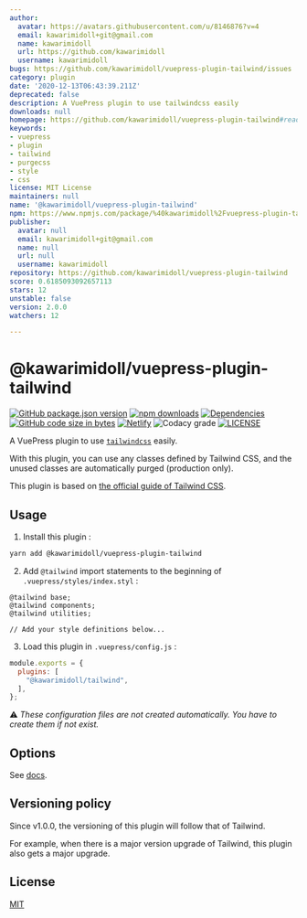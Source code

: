 ```yaml
---
author:
  avatar: https://avatars.githubusercontent.com/u/8146876?v=4
  email: kawarimidoll+git@gmail.com
  name: kawarimidoll
  url: https://github.com/kawarimidoll
  username: kawarimidoll
bugs: https://github.com/kawarimidoll/vuepress-plugin-tailwind/issues
category: plugin
date: '2020-12-13T06:43:39.211Z'
deprecated: false
description: A VuePress plugin to use tailwindcss easily
downloads: null
homepage: https://github.com/kawarimidoll/vuepress-plugin-tailwind#readme
keywords:
- vuepress
- plugin
- tailwind
- purgecss
- style
- css
license: MIT License
maintainers: null
name: '@kawarimidoll/vuepress-plugin-tailwind'
npm: https://www.npmjs.com/package/%40kawarimidoll%2Fvuepress-plugin-tailwind
publisher:
  avatar: null
  email: kawarimidoll+git@gmail.com
  name: null
  url: null
  username: kawarimidoll
repository: https://github.com/kawarimidoll/vuepress-plugin-tailwind
score: 0.6185093092657113
stars: 12
unstable: false
version: 2.0.0
watchers: 12

---
```


# @kawarimidoll/vuepress-plugin-tailwind

[![GitHub package.json version](https://img.shields.io/github/package-json/v/kawarimidoll/vuepress-plugin-tailwind?logo=github&style=for-the-badge)](https://github.com/kawarimidoll/vuepress-plugin-tailwind/blob/master/package.json)
[![npm downloads](https://img.shields.io/npm/dt/@kawarimidoll/vuepress-plugin-tailwind?logo=npm&style=for-the-badge)](https://www.npmjs.com/package/@kawarimidoll/vuepress-plugin-tailwind)
[![Dependencies](https://img.shields.io/david/kawarimidoll/vuepress-plugin-tailwind?color=blue&logo=dependabot&style=for-the-badge)](https://github.com/kawarimidoll/vuepress-plugin-tailwind/pulls?q=dependabot)
[![GitHub code size in bytes](https://img.shields.io/github/languages/code-size/kawarimidoll/vuepress-plugin-tailwind?logo=javascript&style=for-the-badge)](https://github.com/kawarimidoll/vuepress-plugin-tailwind/blob/master/index.js)
[![Netlify](https://img.shields.io/netlify/c3151153-507a-4a8d-921e-890e9906fcdd?color=blue&logo=netlify&style=for-the-badge)](https://vuepress-plugin-tailwind.netlify.app/)
![Codacy grade](https://img.shields.io/codacy/grade/dedb2c0e04a5448aac17f630343d8733?logo=codacy&style=for-the-badge)
[![LICENSE](https://img.shields.io/github/license/kawarimidoll/vuepress-plugin-tailwind?style=for-the-badge)](https://github.com/kawarimidoll/vuepress-plugin-tailwind/blob/master/LICENSE)

A VuePress plugin to use [`tailwindcss`](https://github.com/tailwindcss/tailwindcss) easily.

With this plugin, you can use any classes defined by Tailwind CSS, and the unused classes are automatically purged (production only).

This plugin is based on [the official guide of Tailwind CSS](https://tailwindcss.com/docs/controlling-file-size/#removing-unused-css).

## Usage

1.  Install this plugin :

```sh
yarn add @kawarimidoll/vuepress-plugin-tailwind
```

2.  Add `@tailwind` import statements to the beginning of `.vuepress/styles/index.styl` :

```styl
@tailwind base;
@tailwind components;
@tailwind utilities;

// Add your style definitions below...
```

3.  Load this plugin in `.vuepress/config.js` :

```js
module.exports = {
  plugins: [
    "@kawarimidoll/tailwind",
  ],
};
```

:warning:
_These configuration files are not created automatically. You have to create them if not exist._

## Options

See [docs](https://vuepress-plugin-tailwind.netlify.app).

## Versioning policy

Since v1.0.0, the versioning of this plugin will follow that of Tailwind.

For example, when there is a major version upgrade of Tailwind, this plugin also gets a major upgrade.

## License

[MIT](https://github.com/kawarimidoll/vuepress-plugin-tailwind/blob/master/LICENSE)
